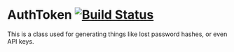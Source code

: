 # AuthToken [![Build Status](https://travis-ci.org/crazedsanity/authtoken.svg?branch=master)](https://travis-ci.org/crazedsanity/authtoken)

This is a class used for generating things like lost password hashes, or even API keys.
